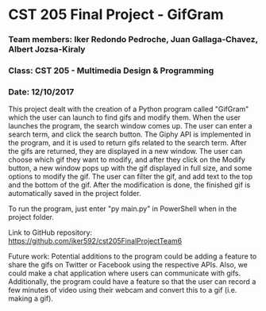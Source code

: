 # CST 205 Final Project - GifGram

### Team members: Iker Redondo Pedroche, Juan Gallaga-Chavez, Albert Jozsa-Kiraly

### Class: CST 205 - Multimedia Design & Programming

### Date: 12/10/2017

This project dealt with the creation of a Python program called "GifGram" which the user can launch to find gifs and modify them. When the user launches the program, the search window comes up. The user can enter a search term, and click the search button. The Giphy API is implemented in the program, and it is used to return gifs related to the search term. After the gifs are returned, they are displayed in a new window. The user can choose which gif they want to modify, and after they click on the Modify button, a new window pops up with the gif displayed in full size, and some options to modify the gif. The user can filter the gif, and add text to the top and the bottom of the gif. After the modification is done, the finished gif is automatically saved in the project folder.

To run the program, just enter "py main.py" in PowerShell when in the project folder.

Link to GitHub repository: https://github.com/iker592/cst205FinalProjectTeam6

Future work: Potential additions to the program could be adding a feature to share the gifs on Twitter or Facebook using the respective APIs. Also, we could make a chat application where users can communicate with gifs. Additionally, the program could have a feature so that the user can record a few minutes of video using their webcam and convert this to a gif (i.e. making a gif). 
